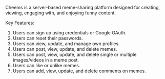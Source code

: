 Cheems is a server-based meme-sharing platform designed for creating, viewing, engaging with, and enjoying funny content.

Key Features:

1. Users can sign up using credentials or Google OAuth.
2. Users can reset their passwords.
3. Users can view, update, and manage own profiles.
4. Users can post, view, update, and delete memes.
5. Users can post, view, update, and delete single or multiple images/videos in a meme post.
6. Users can like or unlike memes.
7. Users can add, view, update, and delete comments on memes.


